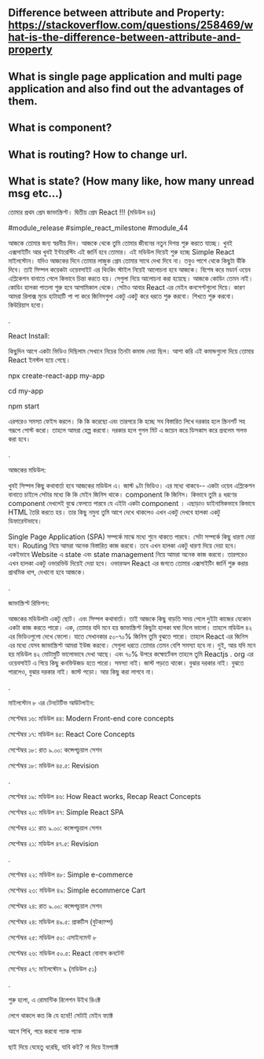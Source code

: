 ## Difference between attribute and Property: https://stackoverflow.com/questions/258469/what-is-the-difference-between-attribute-and-property

## What is single page application and multi page application and also find out the advantages of them.

## What is component?

## What is routing? How to change url.

## What is state? (How many like, how many unread msg etc...)





তোমার প্রথম প্রেম জাভাস্ক্রিপ্ট। দ্বিতীয় প্রেম React !!! (মডিউল ৪৪)

#module_release #simple_react_milestone #module_44

আজকে তোমার জন্য স্বরনীয় দিন। আজকে থেকে তুমি তোমার জীবনের নতুন দিগন্ত শুরু করতে যাচ্ছে। খুবই এক্সসাইটিং আর খুবই ইন্টারেস্টিং এই জার্নি হবে তোমার। এই মডিউল দিয়েই শুরু হচ্ছে Simple React মাইলস্টোন। যদিও আজকের দিনে তোমার লাজুক প্রেম তোমার সাথে দেখা দিবে না। তবুও পাশে থেকে কিছুটা উঁকি দিবে। তাই সিম্পল কয়েকটা ওয়েবসাইট এর থিংকিং স্টাইল নিয়েই আলোচনা হবে আজকে। বিশেষ করে মডার্ন ওয়েব এপ্লিকেশন বানাতে গেলে কিভাবে চিন্তা করতে হয়। সেগুলা নিয়ে আলোচনা করা হয়েছে। আজকে কোডিং তেমন নাই। কোডিং হালকা পাতলা শুরু হবে আগামিকাল থেকে। সেটাও আবার React এর মেইন কনসেপ্টগুলো দিয়ে। কারণ আমরা রিলাক্স মুডে হাটাহাটি পা পা করে জিনিসগুলা একটু একটু করে ধরতে শুরু করবো। শিখতে শুরু করবো। কিউরিয়াস হবো।  



.

React Install:

কিছুদিন আগে একটা ভিডিও দিছিলাম সেখানে নিচের তিনটা কমান্ড দেয়া ছিল। আশা করি এই কমান্ডগুলো দিয়ে তোমার React ইনস্টল হয়ে গেছে। 

npx create-react-app my-app

cd my-app

npm start





এরপরেও সমস্যা ফেইস করলে। কি কি করেছো এবং তারপরে কি হচ্ছে সব বিস্তারিত লিখে দরকার হলে স্ক্রিনশর্ট সহ গরূপে পোস্ট করো। তাহলে আমরা হেল্প করবো। দরকার হলে গুগল মিট এ জয়েন করে ডিসকাস করে প্রবলেম সলভ করা হবে। 



.

আজকের মডিউল: 

খুবই সিম্পল কিছু কথাবার্তা হবে আজকের মডিউল এ। জাস্ট ৯টা ভিডিও। এর মধ্যে থাকবে-- একটা ওয়েব এপ্লিকেশন বানাতে চাইলে সেটার মধ্যে কি কি মেইন জিনিস থাকে। component কি জিনিস। কিভাবে তুমি ৪ ধরণের component দেখলেই বুঝে ফেলতে পারবে যে এইটা একটা component । এছাড়াও ডাইনামিকভাবে কিভাবে HTML তৈরি করতে হয়। তার কিছু নমুনা তুমি আগে দেখে থাকলেও এখন একটু দেখবে হালকা একটু ডিফারেন্টভাবে। 



Single Page Application (SPA) সম্পর্কে মাঝে মধ্যে শুনে থাকতে পারবে। সেটা সম্পর্কে কিছু ধারণা দেয়া হবে। Routing নিয়ে আমরা অনেক বিস্তারিত কাজ করবো। তবে এখন হালকা একটু ধারণা দিয়ে দেয়া হবে। একইভাবে Website এ state এবং state management নিয়ে আমরা অনেক কাজ করবো। তারপরেও এখন হালকা একটু ওভারভিউ দিয়েই দেয়া হবে। ওভারঅল React এর জগতে তোমার এক্সসাইটিং জার্নি শুরু করার প্রাথমিক ধাপ, দেখানো হবে আজকে। 



.

জাভাস্ক্রিপ্ট রিভিশন: 

আজকের মডিউলটা একটু ছোট। এবং সিম্পল কথাবার্তা। তাই আজকে কিছু বাড়তি সময় পেলে দুইটা কাজের যেকোন একটা কাজ করতে পারো। এক, তোমার যদি মনে হয় জাভাস্ক্রিপ্ট কিছুটা হালকা ঘষা দিলে ভালো। তাহলে মডিউল ৪২ এর ভিডিওগুলো দেখে ফেলো। যাতে সেখানকার ৫০-৭০% জিনিস তুমি বুঝতে পারো। তাহলে React এর জিনিস এর মধ্যে যেসব জাভাস্ক্রিপ্ট আমরা ইউজ করবো। সেগুলা ধরতে তোমার তেমন বেশি সমস্যা হবে না। দুই, আর যদি মনে হয় মডিউল ৪২ মোটামুটি ভালোভাবে দেখা আছে। এবং ৭০% উপরে কম্ফোর্টেবল তাহলে তুমি Reactjs . org এর ওয়েবসাইট এ গিয়ে কিছু কনফিউজড হতে পারো। সমস্যা নাই। জাস্ট পড়তে থাকো। বুঝার দরকার নাই। বুঝতে পারলেও, বুঝার দরকার নাই। জাস্ট পড়ো। আর কিছু করা লাগবে না। 



.



মাইলস্টোন ৮ এর টেনটেটিভ আউটলাইন:

সেপ্টেম্বর ১৬: মডিউল ৪৪: Modern Front-end core concepts

সেপ্টেম্বর ১৭: মডিউল ৪৫: React Core Concepts

সেপ্টেম্বর ১৮: রাত ৯.০০: কন্সেপচুয়াল সেশন 

সেপ্টেম্বর ১৮: মডিউল ৪৫.৫: Revision



.  

সেপ্টেম্বর ১৯: মডিউল ৪৬: How React works, Recap React Concepts

সেপ্টেম্বর ২০: মডিউল ৪৭: Simple React SPA

সেপ্টেম্বর ২১: রাত ৯.০০: কন্সেপচুয়াল সেশন 

সেপ্টেম্বর ২১: মডিউল ৪৭.৫: Revision

.

সেপ্টেম্বর ২২: মডিউল ৪৮: Simple e-commerce

সেপ্টেম্বর ২৩: মডিউল ৪৯: Simple ecommerce Cart 

সেপ্টেম্বর ২৪: রাত ৯.০০: কন্সেপচুয়াল সেশন 

সেপ্টেম্বর ২৪: মডিউল ৪৯.৫: প্রাকটিস (বুটক্যাম্প)



সেপ্টেম্বর ২৫: মডিউল ৫০: এসাইনমেন্ট ৮

সেপ্টেম্বর ২৬: মডিউল ৫০.৫: React বোনাস কনটেন্ট

সেপ্টেম্বর ২৭: মাইলস্টোন ৯ (মডিউল ৫১)







.



শুরু হলো, এ রোমান্টিক রিলেশন উইথ রিএক্ট 

লেগে থাকলে কত কি যে হবে!! সেটাই মেইন ফ্যাক্ট

আগে শিখি, পরে করবো প্যাক প্যাক 

ছাই দিয়ে যেহেতু ধরেছি, যাবি কই? না দিয়ে ইমপ্যাক্ট

